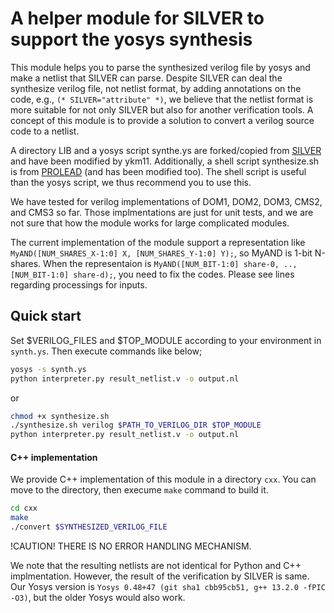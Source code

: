 # A helper module for SILVER to support the yosys synthesis
This module helps you to parse the synthesized verilog file by yosys and make a netlist that SILVER can parse.
Despite SILVER can deal the synthesize verilog file, not netlist format, by adding annotations on the code, e.g., `(* SILVER="attribute" *)`, we believe that the netlist format is more suitable for not only SILVER but also for another verification tools. A concept of this module is to provide a solution to convert a verilog source code to a netlist.  


A directory LIB and a yosys script synthe.ys are forked/copied from [SILVER](https://github.com/Chair-for-Security-Engineering/SILVER/tree/master/yosys) and have been modified by ykm11. Additionally, a shell script synthesize.sh is from [PROLEAD](https://github.com/ChairImpSec/PROLEAD/tree/main/yosys/syn) (and has been modified too). The shell script is useful than the yosys script, we thus recommend you to use this.

We have tested for verilog implementations of DOM1, DOM2, DOM3, CMS2, and CMS3 so far. Those implmentations are just for unit tests, and we are not sure that how the module works for large complicated modules.

The current implementation of the module support a representation like `MyAND([NUM_SHARES_X-1:0] X, [NUM_SHARES_Y-1:0] Y);`, so MyAND is 1-bit N-shares.
When the representaion is `MyAND([NUM_BIT-1:0] share-0, .., [NUM_BIT-1:0] share-d);`, you need to fix the codes. Please see lines regarding processings for inputs.  

## Quick start
Set $VERILOG_FILES and $TOP_MODULE according to your environment in `synth.ys`. Then execute commands like below;

```bash
yosys -s synth.ys
python interpreter.py result_netlist.v -o output.nl
```
or
```bash
chmod +x synthesize.sh
./synthesize.sh verilog $PATH_TO_VERILOG_DIR $TOP_MODULE
python interpreter.py result_netlist.v -o output.nl
```

#### C++ implementation
We provide C++ implementation of this module in a directory `cxx`. You can move to the directory, then execume `make` command to build it.
```bash
cd cxx
make
./convert $SYNTHESIZED_VERILOG_FILE
```
!CAUTION!
THERE IS NO ERROR HANDLING MECHANISM.  



We note that the resulting netlists are not identical for Python and C++ implmentation. However, the result of the verification by SILVER is same.  
Our Yosys version is `Yosys 0.48+47 (git sha1 cbb95cb51, g++ 13.2.0 -fPIC -O3)`, but the older Yosys would also work.
